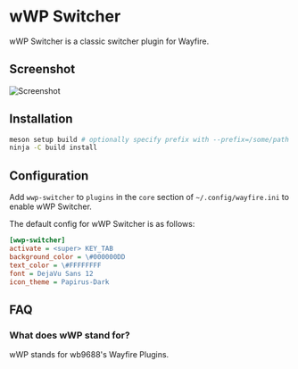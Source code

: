 # wWP Switcher

wWP Switcher is a classic switcher plugin for Wayfire.

## Screenshot

![Screenshot](https://github.com/user-attachments/assets/493099cd-1939-4730-8ca4-65bbb77d3ec6)

## Installation

```sh
meson setup build # optionally specify prefix with --prefix=/some/path
ninja -C build install
```

## Configuration

Add `wwp-switcher` to `plugins` in the `core` section of `~/.config/wayfire.ini` to enable wWP Switcher.

The default config for wWP Switcher is as follows:

```ini
[wwp-switcher]
activate = <super> KEY_TAB
background_color = \#000000DD
text_color = \#FFFFFFFF
font = DejaVu Sans 12
icon_theme = Papirus-Dark
```

## FAQ

### What does wWP stand for?

wWP stands for wb9688's Wayfire Plugins.
